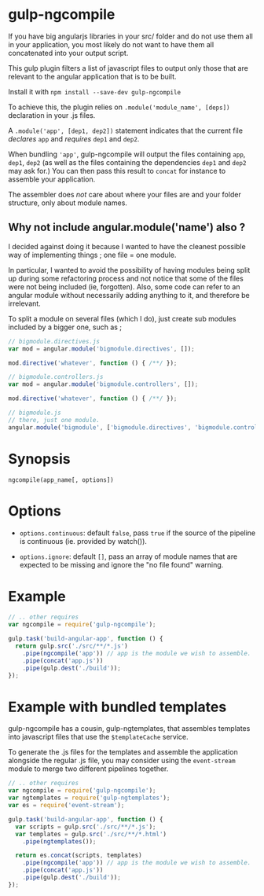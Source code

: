 gulp-ngcompile
==============

If you have big angularjs libraries in your src/ folder and do not use them all in your application, you most likely do not want to have them all concatenated into your output script.

This gulp plugin filters a list of javascript files to output only those that are relevant to the angular application that is to be built.

Install it with `npm install --save-dev gulp-ngcompile`

To achieve this, the plugin relies on `.module('module_name', [deps])` declaration in your .js files.

A `.module('app', [dep1, dep2])` statement indicates that the current file _declares_ `app` and _requires_ `dep1` and `dep2`.

When bundling `'app'`, gulp-ngcompile will output the files containing `app`, `dep1`, `dep2` (as well as the files containing the dependencies `dep1` and `dep2` may ask for.) You can then pass this result to `concat` for instance to assemble your application.

The assembler does *not* care about where your files are and your folder structure, only about module names.

Why not include angular.module('name') also ?
---------------------------------------------

I decided against doing it because I wanted to have the cleanest possible way of implementing things ; one file = one module.

In particular, I wanted to avoid the possibility of having modules being split up during some refactoring process and not notice that some of the files were not being included (ie, forgotten). Also, some code can refer to an angular module without necessarily adding anything to it, and therefore be irrelevant.

To split a module on several files (which I do), just create sub modules included by a bigger one, such as ;

```javascript
// bigmodule.directives.js
var mod = angular.module('bigmodule.directives', []);

mod.directive('whatever', function () { /**/ });

// bigmodule.controllers.js
var mod = angular.module('bigmodule.controllers', []);

mod.directive('whatever', function () { /**/ });

// bigmodule.js
// there, just one module.
angular.module('bigmodule', ['bigmodule.directives', 'bigmodule.controllers']);

```

Synopsis
========

`ngcompile(app_name[, options])`

Options
=======

* `options.continuous`: default `false`, pass `true` if the source of the pipeline is continuous (ie. provided by watch()).

* `options.ignore`: default `[]`, pass an array of module names that are expected to be missing and ignore the "no file found" warning.

Example
=======

```javascript
// .. other requires
var ngcompile = require('gulp-ngcompile');

gulp.task('build-angular-app', function () {
  return gulp.src('./src/**/*.js')
    .pipe(ngcompile('app')) // app is the module we wish to assemble.
    .pipe(concat('app.js'))
    .pipe(gulp.dest('./build'));
});
```

Example with bundled templates
==============================

gulp-ngcompile has a cousin, gulp-ngtemplates, that assembles templates into javascript files that use the `$templateCache` service.

To generate the .js files for the templates and assemble the application alongside the regular .js file, you may consider using the `event-stream` module to merge two different pipelines together.

```javascript
// .. other requires
var ngcompile = require('gulp-ngcompile');
var ngtemplates = require('gulp-ngtemplates');
var es = require('event-stream');

gulp.task('build-angular-app', function () {
  var scripts = gulp.src('./src/**/*.js');
  var templates = gulp.src('./src/**/*.html')
    .pipe(ngtemplates());

  return es.concat(scripts, templates)
    .pipe(ngcompile('app')) // app is the module we wish to assemble.
    .pipe(concat('app.js'))
    .pipe(gulp.dest('./build'));
});
```
